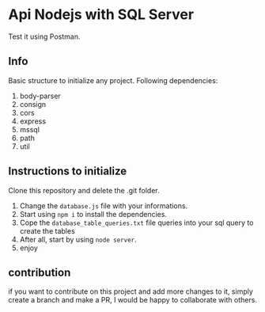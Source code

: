 # Api Nodejs with SQL Server

Test it using Postman.

## Info

Basic structure to initialize any project. Following dependencies:
1. body-parser
2. consign
3. cors
4. express
5. mssql
6. path
7. util

## Instructions to initialize

Clone this repository and delete the .git folder.

1. Change the `database.js` file with your informations.
2. Start using `npm i` to install the dependencies.
3. Cope the `database_table_queries.txt` file queries into your sql query to create the tables
4. After all, start by using `node server`.
5. enjoy 

## contribution

if you want to contribute on this project and add more changes to it, simply create a branch and make a PR, 
I would be happy to collaborate with others.
